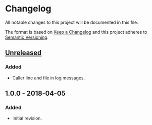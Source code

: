 # Changelog
All notable changes to this project will be documented in this file.

The format is based on [Keep a Changelog](http://keepachangelog.com/en/1.0.0/)
and this project adheres to [Semantic Versioning](http://semver.org/spec/v2.0.0.html).

## [Unreleased]
### Added
- Caller line and file in log messages.

## 1.0.0 - 2018-04-05
### Added
- Initial revision.


[Unreleased]: https://github.com/olivierlacan/keep-a-changelog/compare/v1.0.0...HEAD
